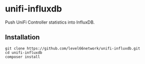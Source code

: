 # unifi-influxdb
Push UniFi Controller statistics into InfluxDB.

## Installation
```
git clone https://github.com/level66network/unifi-influxdb.git
cd unifi-influxdb
composer install
```

